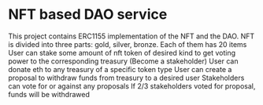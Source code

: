 # NFT based DAO service
This project contains ERC1155 implementation of the NFT and the DAO. NFT is divided into three parts: gold, silver, bronze. Each of them has 20 items
User can stake some amount of nft token of desired kind to get voting power to the corresponding treasury (Become a stakeholder)
User can donate eth to any treasury of a specific token type
User can create a proposal to withdraw funds from treasury to a desired user
Stakeholders can vote for or against any proposals
If 2/3 stakeholders voted for proposal, funds will be withdrawed
